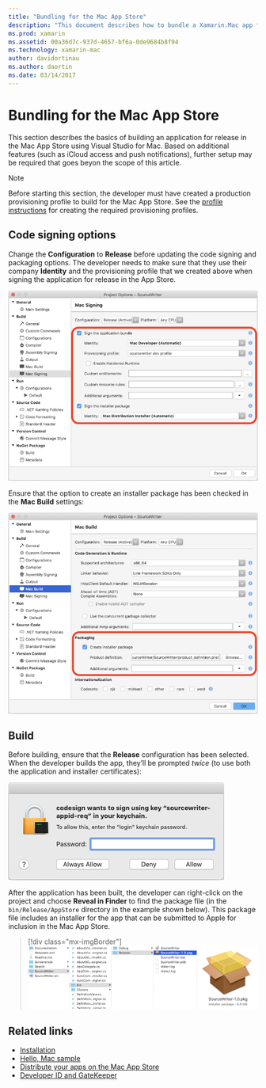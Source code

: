 ```yaml
---
title: "Bundling for the Mac App Store"
description: "This document describes how to bundle a Xamarin.Mac app for publication to the Mac App Store. It discusses code signing options and building."
ms.prod: xamarin
ms.assetid: 00a36d7c-937d-4657-bf6a-0de9684b8f94
ms.technology: xamarin-mac
author: davidortinau
ms.author: daortin
ms.date: 03/14/2017
---
```


# Bundling for the Mac App Store

This section describes the basics of building an application for release in the Mac App Store using Visual Studio for Mac. Based on additional features (such as iCloud access and push notifications), further setup may be required that goes beyon the scope of this article.

> [!NOTE]
> Before starting this section, the developer must have created a production provisioning profile to build for the Mac App Store. See the [profile instructions](profiles.md) for creating the required provisioning profiles.

## Code signing options

Change the **Configuration** to **Release** before updating the code signing and packaging options. The developer needs to make sure that they use their company **Identity** and the provisioning profile that we created above when signing the application for release in the App Store.

[![Editing the code signing options](bundling-images/sign.png)](bundling-images/sign-large.png#lightbox)

Ensure that the option to create an installer package has been checked in the **Mac Build** settings:

[![Editing the build options](bundling-images/build.png "Editing the build options")](bundling-images/build-large.png#lightbox)

## Build

Before building, ensure that the **Release** configuration has been selected. When the developer builds the app, they’ll be prompted _twice_ (to use both the application and installer certificates):

![Allowing the app to use the certificate, will appear twice](bundling-images/perms02.png)

After the application has been built, the developer can right-click on the project and choose **Reveal in Finder** to find the package file (in the `bin/Release/AppStore` directory in the example shown below).  This package file includes an installer for the app that can be submitted to Apple for inclusion in the Mac App Store.

> [!div class="mx-imgBorder"]
> ![Selecting the build package in Finder](bundling-images/path.png)

## Related links

- [Installation](/visualstudio/mac/installation/)
- [Hello, Mac sample](~/mac/get-started/hello-mac.md)
- [Distribute your apps on the Mac App Store](https://developer.apple.com/devcenter/mac/checklist/)
- [Developer ID and GateKeeper](https://developer.apple.com/developer-id/)
